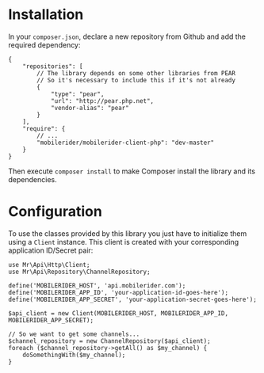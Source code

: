 # Installation

In your `composer.json`, declare a new repository from Github and add the required dependency:

    {
        "repositories": [
            // The library depends on some other libraries from PEAR
            // So it's necessary to include this if it's not already
            {
                "type": "pear",
                "url": "http://pear.php.net",
                "vendor-alias": "pear"
            }
        ],
        "require": {
            // ...
            "mobilerider/mobilerider-client-php": "dev-master"
        }
    }

Then execute `composer install` to make Composer install the library and its dependencies.


# Configuration

To use the classes provided by this library you just have to initialize them using a `Client` instance. This client is created with your corresponding application ID/Secret pair:

    use Mr\Api\Http\Client;
    use Mr\Api\Repository\ChannelRepository;

    define('MOBILERIDER_HOST', 'api.mobilerider.com');
    define('MOBILERIDER_APP_ID', 'your-application-id-goes-here');
    define('MOBILERIDER_APP_SECRET', 'your-application-secret-goes-here');

    $api_client = new Client(MOBILERIDER_HOST, MOBILERIDER_APP_ID, MOBILERIDER_APP_SECRET);

    // So we want to get some channels...
    $channel_repository = new ChannelRepository($api_client);
    foreach ($channel_repository->getAll() as $my_channel) {
        doSomethingWith($my_channel);
    }
